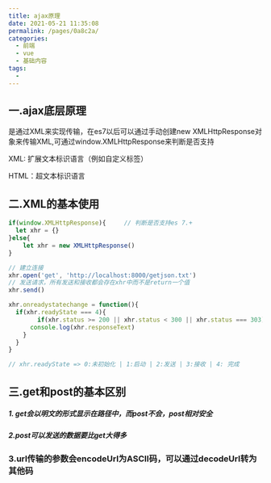 ```yaml
---
title: ajax原理
date: 2021-05-21 11:35:08
permalink: /pages/0a8c2a/
categories:
  - 前端
  - vue
  - 基础内容
tags:
  - 
---
```

## 一.ajax底层原理

是通过XML来实现传输，在es7以后可以通过手动创建new XMLHttpResponse对象来传输XML,可通过window.XMLHttpResponse来判断是否支持

XML: 扩展文本标识语言（例如自定义标签）

HTML：超文本标识语言

## 二.XML的基本使用

```js
if(window.XMLHttpResponse){		// 判断是否支持es 7.+
  let xhr = {}
}else{
	let xhr = new XMLHttpResponse()
}

// 建立连接
xhr.open('get', 'http://localhost:8000/getjson.txt')
// 发送请求，所有发送和接收都会存在xhr中而不是return一个值
xhr.send()

xhr.onreadystatechange = function(){
  if(xhr.readyState === 4){
		if(xhr.status >= 200 || xhr.status < 300 || xhr.status === 303){
      console.log(xhr.responseText)
    }
  }
}

// xhr.readyState => 0:未初始化 | 1:启动 | 2:发送 | 3:接收 | 4: 完成
```

## 三.get和post的基本区别

##### 1. get会以明文的形式显示在路径中，而post不会，post相对安全

##### 2.post可以发送的数据要比get大得多

### 3.url传输的参数会encodeUrl为ASCII码，可以通过decodeUrl转为其他码